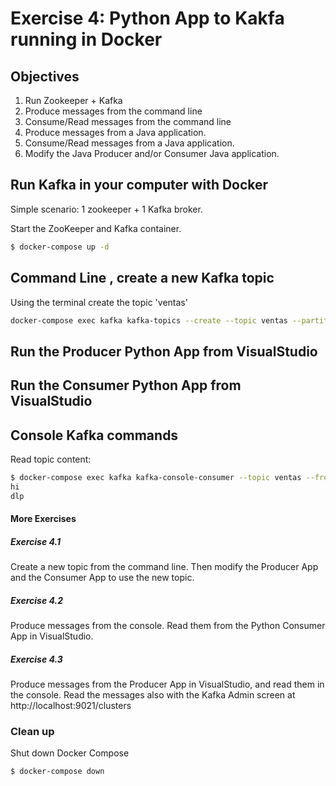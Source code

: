 # Exercise 4: Python App to Kakfa running in Docker

## Objectives

1) Run Zookeeper + Kafka
2) Produce messages from the command line
3) Consume/Read messages from the command line
4) Produce messages from a Java application.
5) Consume/Read messages from a Java application.
6) Modify the Java Producer and/or Consumer Java application.


## Run Kafka in your computer with Docker
Simple scenario: 1 zookeeper + 1 Kafka broker.

Start the ZooKeeper and Kafka container.

```sh
$ docker-compose up -d
```

## Command Line , create a new Kafka topic
Using the terminal create the topic 'ventas'

```sh
docker-compose exec kafka kafka-topics --create --topic ventas --partitions 1 --replication-factor 1 --if-not-exists --bootstrap-server localhost:9092
```

## Run the Producer Python App from VisualStudio

## Run the Consumer Python App from VisualStudio

## Console Kafka commands
Read topic content:

```sh
$ docker-compose exec kafka kafka-console-consumer --topic ventas --from-beginning --bootstrap-server localhost:9092
hi
dlp
```

#### More Exercises
##### Exercise 4.1 
Create a new topic from the command line. Then modify the Producer App and the Consumer App to use the new topic.

##### Exercise 4.2
Produce messages from the console. Read them from the Python Consumer App in VisualStudio.

##### Exercise 4.3
Produce messages from the Producer App in VisualStudio, and read them in the console. 
Read the messages also with the Kafka Admin screen at http://localhost:9021/clusters

### Clean up

Shut down Docker Compose

```sh
$ docker-compose down
```

